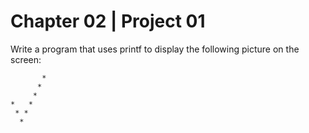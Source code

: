 # Chapter 02 | Project 01
Write a program that uses printf to display the following picture on the screen:
```
       *
      *
     *
*   *
 * *
  *
```